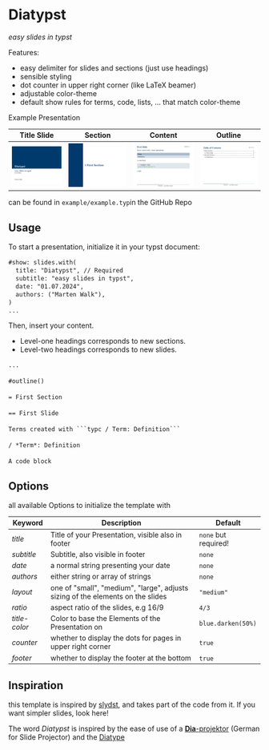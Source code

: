 # Diatypst

*easy slides in typst*

Features:

- easy delimiter for slides and sections (just use headings)
- sensible styling
- dot counter in upper right corner (like LaTeX beamer)
- adjustable color-theme
- default show rules for terms, code, lists, ... that match color-theme

Example Presentation

| Title Slide                                     | Section                                             | Content                                         | Outline                                         |
| ----------------------------------------------- | --------------------------------------------------- | ----------------------------------------------- | ----------------------------------------------- |
| ![Example-Title](screenshots/Example-Title.png) | ![Example-Section](screenshots/Example-Section.png) | ![Example-Slide](screenshots/Example-Slide.png) | ![Example-Section](screenshots/Example-TOC.png) |

can be found in `example/example.typ`in the GitHub Repo


## Usage

To start a presentation, initialize it in your typst document:

```typst
#show: slides.with(
  title: "Diatypst", // Required
  subtitle: "easy slides in typst",
  date: "01.07.2024",
  authors: ("Marten Walk"),
)
...
```

Then, insert your content.

- Level-one headings corresponds to new sections.
- Level-two headings corresponds to new slides.

```typst
...

#outline()

= First Section

== First Slide

Terms created with ```typc / Term: Definition```

/ *Term*: Definition

A code block
```

## Options

all available Options to initialize the template with

| Keyword       | Description                                                  | Default              |
| ------------- | ------------------------------------------------------------ | -------------------- |
| *title*       | Title of your Presentation, visible also in footer           | `none` but required! |
| *subtitle*    | Subtitle, also visible in footer                             | `none`               |
| *date*        | a normal string presenting your date                         | `none`               |
| *authors*     | either string or array of strings                            | `none`               |
| *layout*      | one of "small", "medium", "large", adjusts sizing of the elements on the slides | `"medium"`           |
| *ratio*       | aspect ratio of the slides, e.g 16/9                         | `4/3`                |
| *title-color* | Color to base the Elements of the Presentation on            | `blue.darken(50%)`   |
| *counter*     | whether to display the dots for pages in upper right corner  | `true`               |
| *footer*      | whether to display the footer at the bottom                  | `true`               |



## Inspiration

this template is inspired by [slydst](https://github.com/glambrechts/slydst), and takes part of the code from it. If you want simpler slides, look here!

The word *Diatypst* is inspired by the ease of use of a [**Dia**-projektor](https://de.wikipedia.org/wiki/Diaprojektor) (German for Slide Projector) and the [Diatype](https://en.wikipedia.org/wiki/Diatype_(machine))